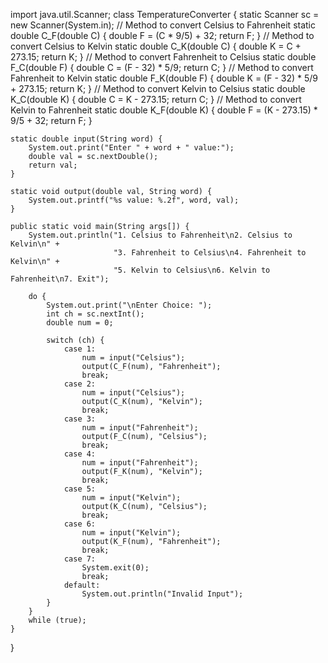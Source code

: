 import java.util.Scanner;
class TemperatureConverter {
    static Scanner sc = new Scanner(System.in);
     // Method to convert Celsius to Fahrenheit
    static double C_F(double C) {
        double F = (C * 9/5) + 32;
        return F;
    }
      // Method to convert Celsius to Kelvin
    static double C_K(double C) {
        double K = C + 273.15;
        return K;
    }
    // Method to convert Fahrenheit to Celsius
    static double F_C(double F) {
        double C = (F - 32) * 5/9;
        return C;
    }
     // Method to convert Fahrenheit to Kelvin
    static double F_K(double F) {
        double K = (F - 32) * 5/9 + 273.15;
        return K;
    } 
    // Method to convert Kelvin to Celsius
    static double K_C(double K) {
        double C = K - 273.15;
        return C;
    }
    // Method to convert Kelvin to Fahrenheit
    static double K_F(double K) {
        double F = (K - 273.15) * 9/5 + 32;
        return F;
    }

    static double input(String word) {
        System.out.print("Enter " + word + " value:");
        double val = sc.nextDouble();
        return val;
    }

    static void output(double val, String word) {
        System.out.printf("%s value: %.2f", word, val);
    }

    public static void main(String args[]) {
        System.out.println("1. Celsius to Fahrenheit\n2. Celsius to Kelvin\n" +
                           "3. Fahrenheit to Celsius\n4. Fahrenheit to Kelvin\n" +
                           "5. Kelvin to Celsius\n6. Kelvin to Fahrenheit\n7. Exit");

        do {
            System.out.print("\nEnter Choice: ");
            int ch = sc.nextInt();
            double num = 0;

            switch (ch) {
                case 1:
                    num = input("Celsius");
                    output(C_F(num), "Fahrenheit");
                    break;
                case 2:
                    num = input("Celsius");
                    output(C_K(num), "Kelvin");
                    break;
                case 3:
                    num = input("Fahrenheit");
                    output(F_C(num), "Celsius");
                    break;
                case 4:
                    num = input("Fahrenheit");
                    output(F_K(num), "Kelvin");
                    break;
                case 5:
                    num = input("Kelvin");
                    output(K_C(num), "Celsius");
                    break;
                case 6:
                    num = input("Kelvin");
                    output(K_F(num), "Fahrenheit");
                    break;
                case 7:
                    System.exit(0);
                    break;
                default:
                    System.out.println("Invalid Input");
            }
        } 
        while (true);
    }
}
